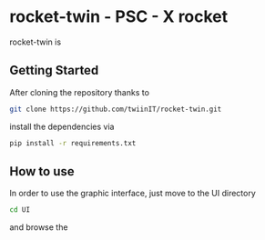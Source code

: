 # rocket-twin - PSC - X rocket

rocket-twin is 

## Getting Started

After cloning the repository thanks to 
```bash
git clone https://github.com/twiinIT/rocket-twin.git
```

install the dependencies via 

```bash
pip install -r requirements.txt
```

## How to use

In order to use the graphic interface, just move to the UI directory
```bash
cd UI
```
and browse the

